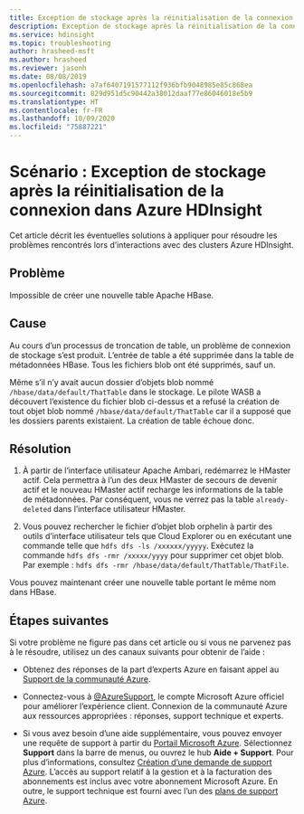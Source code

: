 ```yaml
---
title: Exception de stockage après la réinitialisation de la connexion dans Azure HDInsight
description: Exception de stockage après la réinitialisation de la connexion dans Azure HDInsight
ms.service: hdinsight
ms.topic: troubleshooting
author: hrasheed-msft
ms.author: hrasheed
ms.reviewer: jasonh
ms.date: 08/08/2019
ms.openlocfilehash: a7af6407191577112f936bfb9048985e85c868ea
ms.sourcegitcommit: 829d951d5c90442a38012daaf77e86046018e5b9
ms.translationtype: HT
ms.contentlocale: fr-FR
ms.lasthandoff: 10/09/2020
ms.locfileid: "75887221"
---
```

# <a name="scenario-storage-exception-after-connection-reset-in-azure-hdinsight"></a>Scénario : Exception de stockage après la réinitialisation de la connexion dans Azure HDInsight

Cet article décrit les éventuelles solutions à appliquer pour résoudre les problèmes rencontrés lors d’interactions avec des clusters Azure HDInsight.

## <a name="issue"></a>Problème

Impossible de créer une nouvelle table Apache HBase.

## <a name="cause"></a>Cause

Au cours d’un processus de troncation de table, un problème de connexion de stockage s’est produit. L’entrée de table a été supprimée dans la table de métadonnées HBase. Tous les fichiers blob ont été supprimés, sauf un.

Même s’il n’y avait aucun dossier d’objets blob nommé `/hbase/data/default/ThatTable` dans le stockage. Le pilote WASB a découvert l’existence du fichier blob ci-dessus et a refusé la création de tout objet blob nommé `/hbase/data/default/ThatTable` car il a supposé que les dossiers parents existaient. La création de table échoue donc.

## <a name="resolution"></a>Résolution

1. À partir de l’interface utilisateur Apache Ambari, redémarrez le HMaster actif. Cela permettra à l’un des deux HMaster de secours de devenir actif et le nouveau HMaster actif recharge les informations de la table de métadonnées. Par conséquent, vous ne verrez pas la table `already-deleted` dans l’interface utilisateur HMaster.

1. Vous pouvez rechercher le fichier d’objet blob orphelin à partir des outils d’interface utilisateur tels que Cloud Explorer ou en exécutant une commande telle que `hdfs dfs -ls /xxxxxx/yyyyy`. Exécutez la commande `hdfs dfs -rmr /xxxxx/yyyy` pour supprimer cet objet blob. Par exemple : `hdfs dfs -rmr /hbase/data/default/ThatTable/ThatFile`.

Vous pouvez maintenant créer une nouvelle table portant le même nom dans HBase.

## <a name="next-steps"></a>Étapes suivantes

Si votre problème ne figure pas dans cet article ou si vous ne parvenez pas à le résoudre, utilisez un des canaux suivants pour obtenir de l’aide :

* Obtenez des réponses de la part d’experts Azure en faisant appel au [Support de la communauté Azure](https://azure.microsoft.com/support/community/).

* Connectez-vous à [@AzureSupport](https://twitter.com/azuresupport), le compte Microsoft Azure officiel pour améliorer l’expérience client. Connexion de la communauté Azure aux ressources appropriées : réponses, support technique et experts.

* Si vous avez besoin d’une aide supplémentaire, vous pouvez envoyer une requête de support à partir du [Portail Microsoft Azure](https://portal.azure.com/?#blade/Microsoft_Azure_Support/HelpAndSupportBlade/). Sélectionnez **Support** dans la barre de menus, ou ouvrez le hub **Aide + Support**. Pour plus d’informations, consultez [Création d’une demande de support Azure](https://docs.microsoft.com/azure/azure-portal/supportability/how-to-create-azure-support-request). L’accès au support relatif à la gestion et à la facturation des abonnements est inclus avec votre abonnement Microsoft Azure. En outre, le support technique est fourni avec l’un des [plans de support Azure](https://azure.microsoft.com/support/plans/).
